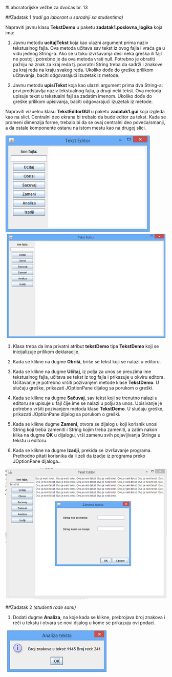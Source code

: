 #Laboratorijske vežbe za dvočas br. 13

##Zadatak 1
*(radi ga laborant u saradnji sa studentima)*

Napraviti javnu klasu **TekstDemo** u paketu **zadatak1.poslovna_logika** koja ima:

1. Javnu metodu **ucitajTekst** koja kao ulazni argument prima naziv tekstualnog fajla. Ova metoda učitava sav tekst iz ovog fajla i vraća ga u vidu jednog String-a. Ako se u toku izvršavanja desi neka greška ili fajl ne postoji, potrebno je da ova metoda vrati null. Potrebno je obratiti pažnju na znak za kraj reda tj. povratni String treba da sadrži i znakove za kraj reda na kraju svakog reda. Ukoliko dođe do greške prilikom učitavanja, baciti odgovarajući izuzetak iz metode.

2. Javnu metodu **upisiTekst** koja kao ulazni argument prima dva String-a: prvi predstavlja naziv tekstualnog fajla, a drugi neki tekst. Ova metoda upisuje tekst u tekstualni fajl sa zadatim imenom. Ukoliko dođe do greške prilikom upisivanja, baciti odgovarajući izuzetak iz metode.

Napraviti vizuelnu klasu **TekstEditorGUI** u paketu **zadatak1.gui** koja izgleda kao na slici. Centralni deo ekrana bi trebalo da bude editor za tekst. Kada se promeni dimenzija forme, trebalo bi da se ovaj centralni deo poveća/smanji, a da ostale komponente ostanu na istom mestu kao na drugoj slici.

![Editor Gui](../images/editor-gui1.png)
![Editor Gui](../images/editor-gui2.png)

1. Klasa treba da ima privatni atribut **tekstDemo** tipa **TekstDemo** koji se inicijalizuje prilikom deklaracije.

2. Kada se klikne na dugme **Obriši**, briše se tekst koji se nalazi u editoru. 

3. Kada se klikne na dugme **Učitaj**, iz polja za unos se preuzima ime tekstualnog fajla, učitava se tekst iz tog fajla i prikazuje u okviru editora. Učitavanje je potrebno vršiti pozivanjem metode klase **TekstDemo**. U slučaju greške, prikazati JOptionPane dijalog sa porukom o greški.

4. Kada se klikne na dugme **Sačuvaj**, sav tekst koji se trenutno nalazi u editoru se upisuje u fajl čije ime se nalazi u polju za unos. Upisivanje je potrebno vršiti pozivanjem metoda klase **TekstDemo**. U slučaju greške, prikazati JOptionPane dijalog sa porukom o greški.

5. Kada se klikne dugme **Zameni**, otvora se dijalog u koji korisnik unosi String koji treba zameniti i String kojim treba zameniti, a zatim nakon klika na dugme **OK** u dijalogu, vrši zamenu svih pojavljivanja Stringa u tekstu u editoru.

6. Kada se klikne na dugme **Izadji**, prekida se izvršavanje programa. Prethodno pitati korisnika da li zeli da izadje iz programa preko JOptionPane dijaloga..

![Dialog zamena](../images/zamena-dialog.png)


##Zadatak 2
*(studenti rade sami)*

1. Dodati dugme **Analiza**, na koje kada se klikne, prebrojava broj znakova i reči u tekstu i otvara se novi dijalog u kome se
prikazuju ovi podaci. 

![Dialog analiza](../images/analiza.png)